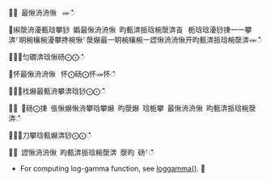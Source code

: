 ਍⌀ 最愀洀洀愀⠀⤀ഀഀ
਍䌀漀洀瀀甀琀攀猀 嬀最愀洀洀愀 昀甀渀挀琀椀漀渀崀⠀栀琀琀瀀猀㨀⼀⼀攀渀⸀眀椀欀椀瀀攀搀椀愀⸀漀爀最⼀眀椀欀椀⼀䜀愀洀洀愀开昀甀渀挀琀椀漀渀⤀ഀഀ
਍⨀⨀匀礀渀琀愀砀⨀⨀ഀഀ
਍怀最愀洀洀愀⠀怀⨀砀⨀怀⤀怀ഀഀ
਍⨀⨀䄀爀最甀洀攀渀琀猀⨀⨀ഀഀ
਍⨀ ⨀砀⨀㨀 倀愀爀愀洀攀琀攀爀 昀漀爀 琀栀攀 最愀洀洀愀 昀甀渀挀琀椀漀渀ഀഀ
਍⨀⨀刀攀琀甀爀渀猀⨀⨀ഀഀ
਍⨀ 䜀愀洀洀愀 昀甀渀挀琀椀漀渀 漀昀 砀⸀ഀഀ
* For computing log-gamma function, see [loggamma()](loggammafunction.md).਍